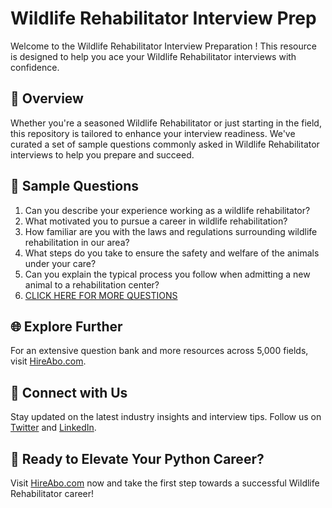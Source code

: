 # Wildlife Rehabilitator Interview Prep

Welcome to the Wildlife Rehabilitator Interview Preparation ! This resource is designed to help you ace your Wildlife Rehabilitator interviews with confidence.

## 🚀 Overview

Whether you're a seasoned Wildlife Rehabilitator or just starting in the field, this repository is tailored to enhance your interview readiness. We've curated a set of sample questions commonly asked in Wildlife Rehabilitator interviews to help you prepare and succeed.

## 📝 Sample Questions

1. Can you describe your experience working as a wildlife rehabilitator?
2. What motivated you to pursue a career in wildlife rehabilitation?
3. How familiar are you with the laws and regulations surrounding wildlife rehabilitation in our area?
4. What steps do you take to ensure the safety and welfare of the animals under your care?
5. Can you explain the typical process you follow when admitting a new animal to a rehabilitation center?
6. [CLICK HERE FOR MORE QUESTIONS](https://hireabo.com/job/10_3_3/Wildlife%20Rehabilitator)

## 🌐 Explore Further

For an extensive question bank and more resources across 5,000 fields, visit [HireAbo.com](https://www.hireabo.com).

## 📱 Connect with Us

Stay updated on the latest industry insights and interview tips. Follow us on [Twitter](https://twitter.com/hireabo) and [LinkedIn](https://www.linkedin.com/in/hire-abo-3609972a8/).

## 🚀 Ready to Elevate Your Python Career?

Visit [HireAbo.com](https://www.hireabo.com) now and take the first step towards a successful Wildlife Rehabilitator career!